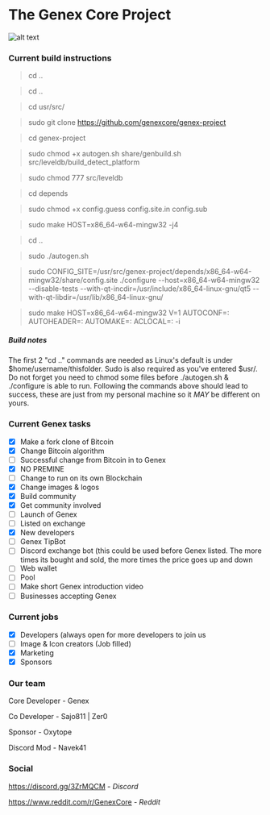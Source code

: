 # The Genex Core Project

![alt text](https://github.com/genexcore/genex-project/blob/master/src/qt/res/icons/about.png "Genex Core")

### Current build instructions

> cd ..

> cd ..

> cd usr/src/

> sudo git clone https://github.com/genexcore/genex-project

> cd genex-project

> sudo chmod +x autogen.sh share/genbuild.sh src/leveldb/build_detect_platform

> sudo chmod 777 src/leveldb

> cd depends

> sudo chmod +x config.guess config.site.in config.sub

> sudo make HOST=x86_64-w64-mingw32 -j4

> cd ..

> sudo ./autogen.sh

> sudo CONFIG_SITE=/usr/src/genex-project/depends/x86_64-w64-mingw32/share/config.site ./configure --host=x86_64-w64-mingw32 --disable-tests 
--with-qt-incdir=/usr/include/x86_64-linux-gnu/qt5 --with-qt-libdir=/usr/lib/x86_64-linux-gnu/

> sudo make HOST=x86_64-w64-mingw32 V=1 AUTOCONF=: AUTOHEADER=: AUTOMAKE=: ACLOCAL=: -i

##### Build notes

The first 2 "cd .." commands are needed as Linux's default is under $home/username/thisfolder. Sudo is also required as you've entered $usr/. Do not forget you need to chmod some files before ./autogen.sh & ./configure is able to run. Following the commands above should lead to success, these are just from my personal machine so it *MAY* be different on yours.

### Current Genex tasks

- [x] Make a fork clone of Bitcoin
- [x] Change Bitcoin algorithm
- [ ] Successful change from Bitcoin in to Genex
- [x] NO PREMINE
- [ ] Change to run on its own Blockchain
- [x] Change images & logos
- [x] Build community
- [X] Get community involved
- [ ] Launch of Genex
- [ ] Listed on exchange
- [x] New developers
- [ ] Genex TipBot
- [ ] Discord exchange bot (this could be used before Genex listed. The more times its bought and sold, the more times the price goes up and down
- [ ] Web wallet
- [ ] Pool
- [ ] Make short Genex introduction video
- [ ] Businesses accepting Genex

### Current jobs

- [x] Developers (always open for more developers to join us
- [ ] Image & Icon creators (Job filled)
- [x] Marketing
- [x] Sponsors

### Our team

Core Developer - Genex

Co Developer - Sajo811 | Zer0

Sponsor - Oxytope

Discord Mod - Navek41

### Social

https://discord.gg/3ZrMQCM - *Discord*

https://www.reddit.com/r/GenexCore - *Reddit*
